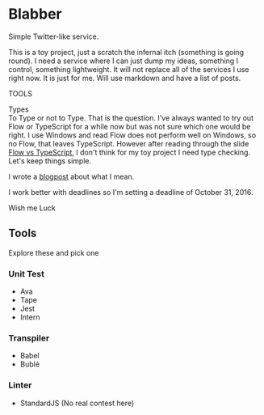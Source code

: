 # Blabber
Simple Twitter-like service.

This is a toy project, just a scratch the infernal itch (something is going round).
I need a service where I can just dump my ideas, something I control, something lightweight.
It will not replace all of the services I use right now.
It is just for me.
Will use markdown and have a list of posts.

TOOLS

Types  
To Type or not to Type. That is the question. I've always wanted to try out Flow or TypeScript for a while now but
was not sure which one would be right. I use Windows and read Flow does not perform well on Windows, so no Flow, that leaves
TypeScript. However after reading through the slide [Flow vs TypeScript](http://djcordhose.github.io/flow-vs-typescript/flow-typescript-2.html), I don't think for my toy project I need type checking.
Let's keep things simple.

I wrote a [blogpost](http://oguching.com/blog/blabber) about what I mean.

I work better with deadlines so I'm setting a deadline of October 31, 2016.

Wish me Luck

## Tools
Explore these and pick one

### Unit Test
* Ava
* Tape
* Jest
* Intern

### Transpiler
* Babel
* Bublé

### Linter
* StandardJS (No real contest here)
